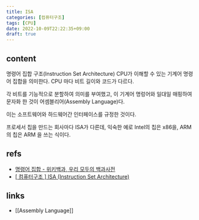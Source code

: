 ```yaml
---
title: ISA
categories: [컴퓨터구조]
tags: [CPU]
date: 2022-10-09T22:22:35+09:00
draft: true
---
```


## content
명령어 집합 구조(Instruction Set Architecture)
CPU가 이해할 수 있는 기계어 명령어 집합을 의미한다. CPU 마다 비트 길이와 코드가 다르다. 

각 비트를 기능적으로 분할하여 의미를 부여했고, 이 기계어 명렁어와 일대일 매핑하여 문자화 한 것이 어셈블리어(Assembly Language)다.

이는 소프트웨어와 하드웨어간 인터페이스를 규정한 것이다. 

프로세서 칩을 만드는 회사마다 ISA가 다른데, 익숙한 예로 Intel의 칩은 x86을, ARM의 칩은 ARM 을 쓰는 식이다.

## refs
- [명령어 집합 - 위키백과, 우리 모두의 백과사전](https://ko.wikipedia.org/wiki/%EB%AA%85%EB%A0%B9%EC%96%B4_%EC%A7%91%ED%95%A9)
- [[ 컴퓨터구조 ] ISA (Instruction Set Architecture)](https://inyongs.tistory.com/108)


## links
- [[Assembly Language]]
